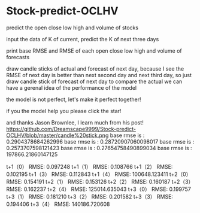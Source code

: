 # Stock-predict-OCLHV
predict the open close low high and volume of stocks

input the data of K of current, predict the K of next three days

print base RMSE and RMSE of each open close low high and volume of forecasts

draw candle sticks of actual and forecast of next day, because I see the RMSE of next day is better than next second day and next third day, so just draw candle stick of forecast of next day to compare the actual we can have a gerenal idea of the performance of the model

the model is not perfect, let's make it perfect together!

if you the model help you please click the star!

and thanks Jason Brownlee, I learn much from his post!
https://github.com/Dreamscape9999/Stock-predict-OCLHV/blob/master/candle%20stick.png
base rmse is : 0.2904378684262996
base rmse is : 0.28720907060098017
base rmse is : 0.2573707598121423
base rmse is : 0.27654758490899034
base rmse is : 197866.21860147125

t+1（0） RMSE: 0.097248
t+1（1） RMSE: 0.108766
t+1（2） RMSE: 0.102195
t+1（3） RMSE: 0.112843
t+1（4） RMSE: 100648.123411
t+2（0） RMSE: 0.154191
t+2（1） RMSE: 0.153126
t+2（2） RMSE: 0.160187
t+2（3） RMSE: 0.162237
t+2（4） RMSE: 125014.635043
t+3（0） RMSE: 0.199757
t+3（1） RMSE: 0.181210
t+3（2） RMSE: 0.201582
t+3（3） RMSE: 0.194406
t+3（4） RMSE: 140186.720608
